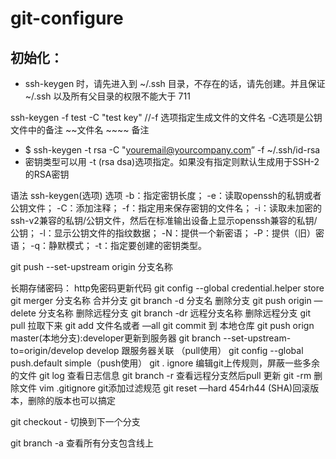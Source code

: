 # git-configure
## 初始化：
* ssh-keygen 时，请先进入到 ~/.ssh 目录，不存在的话，请先创建。并且保证 ~/.ssh 以及所有父目录的权限不能大于 711

ssh-keygen -f test   -C "test key"  //-f 选项指定生成文件的文件名  -C选项是公钥文件中的备注
                ~~文件名   ~~~~ 备注  

* $ ssh-keygen -t rsa -C "youremail@yourcompany.com” -f ~/.ssh/id-rsa
* 密钥类型可以用 -t (rsa dsa)选项指定。如果没有指定则默认生成用于SSH-2的RSA密钥

语法
ssh-keygen(选项)
选项
-b：指定密钥长度；
-e：读取openssh的私钥或者公钥文件；
-C：添加注释；
-f：指定用来保存密钥的文件名；
-i：读取未加密的ssh-v2兼容的私钥/公钥文件，然后在标准输出设备上显示openssh兼容的私钥/公钥；
-l：显示公钥文件的指纹数据；
-N：提供一个新密语；
-P：提供（旧）密语；
-q：静默模式；
-t：指定要创建的密钥类型。


git push --set-upstream origin 分支名称

长期存储密码：  http免密码更新代码
git config --global credential.helper store
git merger 分支名称   合并分支
git branch -d 分支名  删除分支
git push origin —delete 分支名称  删除远程分支
git branch -dr  远程分支名称         删除远程分支
git pull  拉取下来
git add 文件名或者 —all
git commit 到 本地仓库
git push orign master(本地分支):developer更新到服务器
git branch --set-upstream-to=origin/develop develop  跟服务器关联 （pull使用）
git config --global push.default simple（push使用）
git . ignore 编辑git上传规则，屏蔽一些多余的文件
git log 查看日志信息
git branch -r 查看远程分支然后pull 更新
git -rm 删除文件
vim .gitignore git添加过滤规范
git reset —hard 454rh44 (SHA)回滚版本，删除的版本也可以搞定

git checkout - 切换到下一个分支

git branch -a  查看所有分支包含线上
